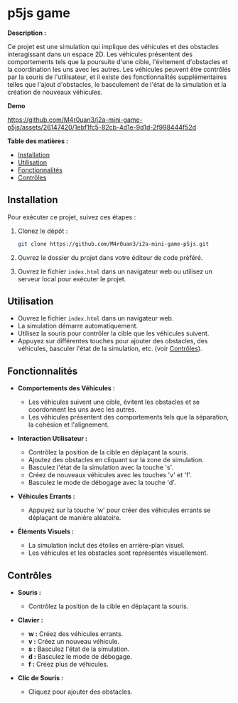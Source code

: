 # p5js game

**Description :**

Ce projet est une simulation qui implique des véhicules et des obstacles interagissant dans un espace 2D. Les véhicules présentent des comportements tels que la poursuite d'une cible, l'évitement d'obstacles et la coordination les uns avec les autres. Les véhicules peuvent être contrôlés par la souris de l'utilisateur, et il existe des fonctionnalités supplémentaires telles que l'ajout d'obstacles, le basculement de l'état de la simulation et la création de nouveaux véhicules.

**Demo**

https://github.com/M4r0uan3/i2a-mini-game-p5js/assets/26147420/1ebf1fc5-82cb-4d1e-9d1d-2f998444f52d



**Table des matières :**
- [Installation](#installation)
- [Utilisation](#utilisation)
- [Fonctionnalités](#fonctionnalités)
- [Contrôles](#contrôles)

## Installation

Pour exécuter ce projet, suivez ces étapes :

1. Clonez le dépôt :

    ```bash
    git clone https://github.com/M4r0uan3/i2a-mini-game-p5js.git
    ```

2. Ouvrez le dossier du projet dans votre éditeur de code préféré.

3. Ouvrez le fichier `index.html` dans un navigateur web ou utilisez un serveur local pour exécuter le projet.

## Utilisation

- Ouvrez le fichier `index.html` dans un navigateur web.
- La simulation démarre automatiquement.
- Utilisez la souris pour contrôler la cible que les véhicules suivent.
- Appuyez sur différentes touches pour ajouter des obstacles, des véhicules, basculer l'état de la simulation, etc. (voir [Contrôles](#contrôles)).

## Fonctionnalités

- **Comportements des Véhicules :**
  - Les véhicules suivent une cible, évitent les obstacles et se coordonnent les uns avec les autres.
  - Les véhicules présentent des comportements tels que la séparation, la cohésion et l'alignement.

- **Interaction Utilisateur :**
  - Contrôlez la position de la cible en déplaçant la souris.
  - Ajoutez des obstacles en cliquant sur la zone de simulation.
  - Basculez l'état de la simulation avec la touche 's'.
  - Créez de nouveaux véhicules avec les touches 'v' et 'f'.
  - Basculez le mode de débogage avec la touche 'd'.

- **Véhicules Errants :**
  - Appuyez sur la touche 'w' pour créer des véhicules errants se déplaçant de manière aléatoire.

- **Éléments Visuels :**
  - La simulation inclut des étoiles en arrière-plan visuel.
  - Les véhicules et les obstacles sont représentés visuellement.

## Contrôles

- **Souris :**
  - Contrôlez la position de la cible en déplaçant la souris.

- **Clavier :**
  - **w :** Créez des véhicules errants.
  - **v :** Créez un nouveau véhicule.
  - **s :** Basculez l'état de la simulation.
  - **d :** Basculez le mode de débogage.
  - **f :** Créez plus de véhicules.
  
- **Clic de Souris :**
  - Cliquez pour ajouter des obstacles.
